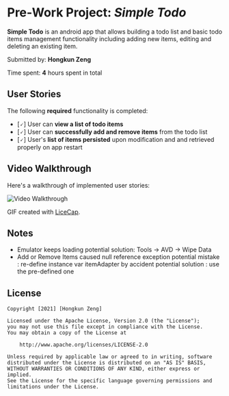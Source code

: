 # Pre-Work Project: *Simple Todo*

**Simple Todo** is an android app that allows building a todo list and basic todo items management functionality including adding new items, editing and deleting an existing item.

Submitted by: **Hongkun Zeng**

Time spent: **4** hours spent in total

## User Stories

The following **required** functionality is completed:

* [🗸] User can **view a list of todo items**
* [🗸] User can **successfully add and remove items** from the todo list
* [🗸] User's **list of items persisted** upon modification and and retrieved properly on app restart


## Video Walkthrough

Here's a walkthrough of implemented user stories:

<img src='http://i.imgur.com/link/to/your/gif/file.gif' title='Video Walkthrough' width='' alt='Video Walkthrough' />

GIF created with [LiceCap](http://www.cockos.com/licecap/).

## Notes

* Emulator keeps loading
    potential solution: Tools -> AVD -> Wipe Data
* Add or Remove Items caused null reference exception
    potential mistake : re-define instance var itemAdapter by accident
    potential solution : use the pre-defined one
    

## License

    Copyright [2021] [Hongkun Zeng]

    Licensed under the Apache License, Version 2.0 (the "License");
    you may not use this file except in compliance with the License.
    You may obtain a copy of the License at

        http://www.apache.org/licenses/LICENSE-2.0

    Unless required by applicable law or agreed to in writing, software
    distributed under the License is distributed on an "AS IS" BASIS,
    WITHOUT WARRANTIES OR CONDITIONS OF ANY KIND, either express or implied.
    See the License for the specific language governing permissions and
    limitations under the License.

